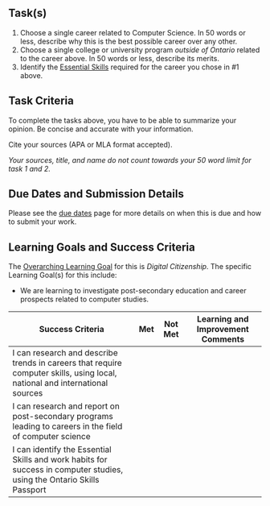## Task(s)

1. Choose a single career related to Computer Science.  In 50 words or less, describe why this is the best possible career over any other.
2. Choose a single college or university program *outside of Ontario* related to the career above. In 50 words or less, describe its merits.
3. Identify the [Essential Skills](http://www.skills.edu.gov.on.ca/OSP2Web/TCU/DisplayEssentialSkills.xhtml) required for the career you chose in #1 above.

## Task Criteria 
To complete the tasks above, you have to be able to summarize your opinion.  Be concise and accurate with your information.

Cite your sources (APA or MLA format accepted).

_Your sources, title, and name do not count towards your 50 word limit for task 1 and 2._

## Due Dates and Submission Details

Please see the [due dates](./Due-Dates-and-Submission-Details) page for more details on when this is due and how to submit your work.

## Learning Goals and Success Criteria

The [Overarching Learning Goal](./images/ICS2O.jpg) for this is _Digital Citizenship_.
The specific Learning Goal(s) for this include:
  * We are learning to investigate post-secondary education and career prospects related to computer studies.

| Success Criteria | Met | Not Met | Learning and Improvement Comments |
| ----------- | --- | ------ | ------- |
| I can research and describe trends in careers that require computer skills, using local, national and international sources  | | | |
| I can research and report on post-secondary programs leading to careers in the field of computer science | | | |
| I can identify the Essential Skills and work habits for success in computer studies, using the Ontario Skills Passport | | | |